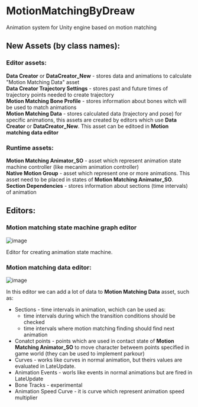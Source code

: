 # MotionMatchingByDreaw
Animation system for Unity engine based on motion matching

## New Assets (by class names):
### Editor assets:
**Data Creator** or **DataCreator_New** - stores data and animations to calculate "Motion Matching Data" asset <br/> 
**Data Creator Trajectory Settings** - stores past and future times of trajectory points needed to create trajectory<br/> 
**Motion Matching Bone Profile** - stores information about bones witch will be used to match animations<br/> 
**Motion Matching Data** - stores calculated data (trajectory and pose) for specific animations, this assets are created by editors which use **Data Creator** or **DataCreator_New**. This asset can be editoed in **Motion matching data editor**

### Runtime assets:
**Motion Matching Animator_SO** - asset which represent animation state machine controller (like mecanim animation controller)<br/>
**Native Motion Group** - asset which represent one or more animations. This asset need to be placed in states of **Motion Matching Animator_SO**. <br/>
**Section Dependencies** - stores information about sections (time intervals) of animation



## Editors:

### Motion matching state machine graph editor

![image](https://user-images.githubusercontent.com/49455788/192016139-0c37036f-d4b0-4097-a1c3-a2a192c49062.png)

Editor for creating animation state machine.


### Motion matching data editor:

![image](https://user-images.githubusercontent.com/49455788/192033653-67cf1930-caf5-4695-95cb-31b27ec3be08.png)

In this editor we can add a lot of data to **Motion Matching Data** asset, such as:
- Sections - time intervals in animation, wchich can be used as:
  - time intervals during which the transition conditions should be checked
  - time intervals where motion matching finding should find next animation
- Conatct points - points which are used in contact state of **Motion Matching Animator_SO** to move character betweem points specified in game world (they can be used to implement parkour)
- Curves - works like curves in normal animation, but theirs values are evaluated in LateUpdate.
- Animation Events - worls like events in normal animations but are fired in LateUpdate
- Bone Tracks - experimental
- Animation Speed Curve - it is curve which represent animation speed multiplier

